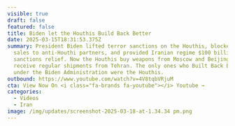 ```yaml
---
visible: true
draft: false
featured: false
title: Biden let the Houthis Build Back Better
date: 2025-03-15T18:31:53.375Z
summary: President Biden lifted terror sanctions on the Houthis, blocked arms
  sales to anti-Houthi partners, and provided Iranian regime $100 billion in
  sanctions relief. Now the Houthis buy weapons from Moscow and Beijing, and
  receive regular shipments from Tehran. The only ones who Built Back Better
  under the Biden Administration were the Houthis.
outbound: https://www.youtube.com/watch?v=4V8tqbVRjuM
cta: View Now On <i class="fa-brands fa-youtube"></i> Youtube →
categories:
  - Videos
  - Iran
image: /img/updates/screenshot-2025-03-18-at-1.34.34 pm.png
---
```

